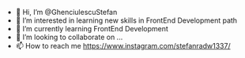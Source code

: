 - 👋 Hi, I’m @GhenciulescuStefan
- 👀 I’m interested in learning new skills in FrontEnd Development path
- 🌱 I’m currently learning FrontEnd Development
- 💞️ I’m looking to collaborate on ...
- 📫 How to reach me https://www.instagram.com/stefanradw1337/

